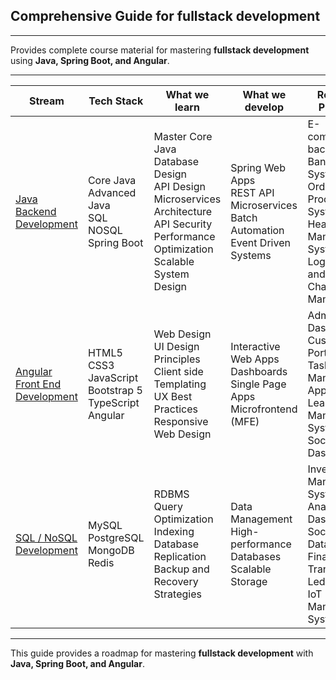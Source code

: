 ## Comprehensive Guide for fullstack development

---

Provides complete course material for mastering **fullstack development** using **Java, Spring Boot, and Angular**.

---

| Stream                    | Tech Stack                                   | What we learn                                           | What we develop                                          | Realtime Projects                                         |
|---------------------------|------------------------------------------------------|----------------------------------------------------------|----------------------------------------------------------|----------------------------------------------------------|
| [Java Backend Development](./java) | Core Java  <br> Advanced Java  <br> SQL  <br> NOSQL  <br> Spring Boot | Master Core Java  <br> Database Design  <br> API Design  <br> Microservices Architecture  <br> API Security  <br> Performance Optimization  <br> Scalable System Design | Spring Web Apps  <br> REST API  <br> Microservices  <br> Batch Automation  <br> Event Driven Systems | E-commerce backend  <br>  Banking System  <br>  Order Processing System  <br>  Healthcare Management System  <br>  Logistics and Supply Chain Management |
| [Angular Front End Development](./angular) | HTML5  <br> CSS3  <br> JavaScript <br> Bootstrap 5 <br> TypeScript  <br> Angular | Web Design  <br> UI Design Principles <br> Client side Templating <br> UX Best Practices <br> Responsive Web Design | Interactive Web Apps  <br> Dashboards  <br> Single Page Apps <br> Microfrontend (MFE)  | Admin Dashboard  <br>  Customer Portal  <br>  Task Management App  <br>  Learning Management System  <br>  Social Media Dashboard |
| [SQL / NoSQL Development](./database)  | MySQL  <br> PostgreSQL  <br> MongoDB  <br> Redis | RDBMS  <br> Query Optimization  <br> Indexing  <br> Database Replication  <br> Backup and Recovery Strategies | Data Management  <br> High-performance Databases  <br> Scalable Storage | Inventory Management System  <br>  Analytics Dashboard  <br>  Social Media Data Storage  <br>  Financial Transactions Ledger  <br>  IoT Data Management System |

---

This guide provides a roadmap for mastering **fullstack development** with **Java, Spring Boot, and Angular**.

